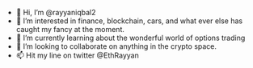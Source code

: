 - 👋 Hi, I’m @rayyaniqbal2
- 👀 I’m interested in finance, blockchain, cars, and what ever else has caught my fancy at the moment.
- 🌱 I’m currently learning about the wonderful world of options trading
- 💞️ I’m looking to collaborate on anything in the crypto space.
- 📫 Hit my line on twitter @EthRayyan

<!---
rayyaniqbal2/rayyaniqbal2 is a ✨ special ✨ repository because its `README.md` (this file) appears on your GitHub profile.
You can click the Preview link to take a look at your changes.
--->

